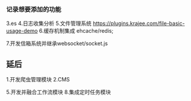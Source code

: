 ### 记录想要添加的功能
3.es
4.日志收集分析 
5.文件管理系统   https://plugins.krajee.com/file-basic-usage-demo
6.缓存机制集成 ehcache/redis;
 
7.开发信箱系统并继承websocket/socket.js

 

## 延后

1.开发爬虫管理模块
2.CMS




5.开发并融合工作流模块
8.集成定时任务模块

  